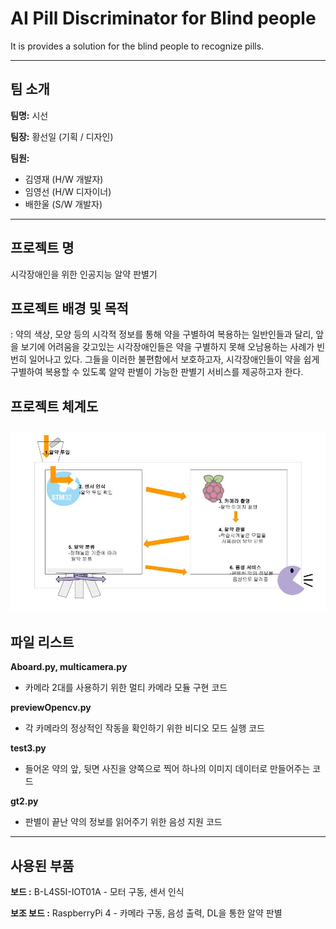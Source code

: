 # AI Pill Discriminator for Blind people
It is provides a solution for the blind people to recognize pills.

--------------------------------------------------------------------------------------------
## 팀 소개
**팀명:** 시선

**팀장:** 황선일 (기획 / 디자인)

**팀원:**

- 김영재 (H/W 개발자)
- 임영선 (H/W 디자이너)
- 배한울 (S/W 개발자)

--------------------------------------------------------------------------------------------
## 프로젝트 명
시각장애인을 위한 인공지능 알약 판별기

## 프로젝트 배경 및 목적
: 약의 색상, 모양 등의 시각적 정보를 통해 약을 구별하여 복용하는 일반인들과 달리,
앞을 보기에 어려움을 갖고있는 시각장애인들은 약을 구별하지 못해 오남용하는 사례가 빈번히 일어나고 있다.
그들을 이러한 불편함에서 보호하고자, 시각장애인들이 약을 쉽게 구별하여 복용할 수 있도록 알약 판별이 가능한 판별기 서비스를 제공하고자 한다.

## 프로젝트 체계도
![](https://github.com/sight-bit/Pill_classification/blob/master/%EC%B2%B4%EA%B3%84%EB%8F%84.jpg)
--------------------------------------------------------------------------------------------
## 파일 리스트
**Aboard.py, multicamera.py**

- 카메라 2대를 사용하기 위한 멀티 카메라 모듈 구현 코드

**previewOpencv.py**

- 각 카메라의 정상적인 작동을 확인하기 위한 비디오 모드 실행 코드

**test3.py**

- 들어온 약의 앞, 뒷면 사진을 양쪽으로 찍어 하나의 이미지 데이터로 만들어주는 코드

**gt2.py**

- 판별이 끝난 약의 정보를 읽어주기 위한 음성 지원 코드

--------------------------------------------------------------------------------------------
## 사용된 부품
**보드 :** B-L4S5I-IOT01A - 모터 구동, 센서 인식

**보조 보드 :** RaspberryPi 4 - 카메라 구동, 음성 출력, DL을 통한 알약 판별
